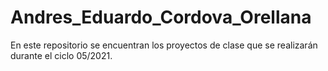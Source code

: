 # Andres_Eduardo_Cordova_Orellana
En este repositorio se encuentran los proyectos de clase que se realizarán durante el ciclo 05/2021.

